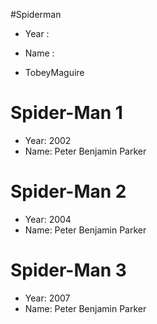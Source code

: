 #Spiderman
- Year :
- Name :

- TobeyMaguire
# Spider-Man 1
- Year: 2002
- Name: Peter Benjamin Parker
# Spider-Man 2
- Year: 2004
- Name: Peter Benjamin Parker
# Spider-Man 3
- Year: 2007
- Name: Peter Benjamin Parker

